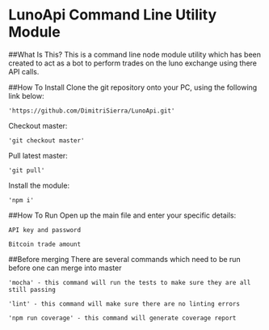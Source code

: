 # LunoApi Command Line Utility Module

##What Is This?
This is a command line node module utility which has been created to act as a bot to perform trades on the luno exchange using there API calls.

##How To Install
Clone the git repository onto your PC, using the following link below:

```
'https://github.com/DimitriSierra/LunoApi.git'
```

Checkout master:

```
'git checkout master'
```

Pull latest master:

```
'git pull'
```

Install the module:

```
'npm i'
```

##How To Run
Open up the main file and enter your specific details:

```
API key and password
```
```
Bitcoin trade amount
```

##Before merging
There are several commands which need to be run before one can merge into master

```
'mocha' - this command will run the tests to make sure they are all still passing
```

```
'lint' - this command will make sure there are no linting errors
```

```
'npm run coverage' - this command will generate coverage report
```




